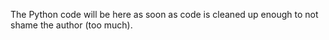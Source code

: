 The Python code will be here as soon as code is cleaned up enough to not shame the author (too much).
